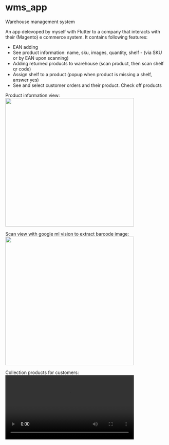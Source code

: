 # wms_app
Warehouse management system

An app delevoped by myself with Flutter to a company that interacts with their (Magento) e commerce system. It contains following features:

* EAN adding </br>
* See product information: name, sku, images, quantity, shelf - (via SKU or by EAN upon scanning) </br>
* Adding returned products to warehouse (scan product, then scan shelf qr code) </br>
* Assign shelf to a product (popup when product is missing a shelf, answer yes) </br>
* See and select customer orders and their product. Check off products </br>

Product information view: </br>
<img src="https://user-images.githubusercontent.com/42244983/193886228-8016ac6b-aa3c-4a9d-85e4-f608cd075f06.jpeg" width=400 align="center"/>

Scan view with google ml vision to extract barcode image: </br>
<img src="https://user-images.githubusercontent.com/42244983/193886265-cf7ee5d6-1485-4c59-bb8e-6fa25cfe7271.jpeg" width=400 align="center"/>

Collection products for customers: </br>
<video src="https://user-images.githubusercontent.com/42244983/193886284-7ca27235-d763-476e-a75d-06279b78c2a3.mp4" width=400 align="center"/>
